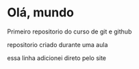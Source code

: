 # Olá, mundo
Primeiro repositorio do curso de git e github

repositorio criado durante uma aula 

essa linha adicionei direto pelo  site 
